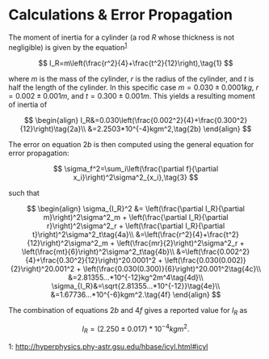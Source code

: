 # Calculations & Error Propagation

The moment of inertia for a cylinder (a rod $R$ whose thickness is not negligible) is given by the equation<sup>[1](#n1)</sup>

$$
I_R=m\left(\frac{r^2}{4}+\frac{t^2}{12}\right),\tag{1}
$$

where $m$ is the mass of the cylinder, $r$ is the radius of the cylinder, and $t$ is half the length of the cylinder. In this specific case $m=0.030\pm0.0001kg$, $r=0.002\pm0.001m$, and $t=0.300\pm0.001m$. This yields a resulting moment of inertia of

$$
\begin{align}
I_R&=0.030\left(\frac{0.002^2}{4}+\frac{0.300^2}{12}\right)\tag{2a}\\
&=2.2503*10^{-4}kgm^2,\tag{2b}
\end{align}
$$

The error on equation $2b$ is then computed using the general equation for error propagation:

$$
\sigma_f^2=\sum_i\left(\frac{\partial f}{\partial x_i}\right)^2\sigma^2_{x_i},\tag{3}
$$

such that

$$
\begin{align}
\sigma_{I_R}^2 &= \left(\frac{\partial I_R}{\partial m}\right)^2\sigma^2_m + \left(\frac{\partial I_R}{\partial r}\right)^2\sigma^2_r + \left(\frac{\partial I_R}{\partial t}\right)^2\sigma^2_t\tag{4a}\\
&=\left(\frac{r^2}{4}+\frac{t^2}{12}\right)^2\sigma^2_m + \left(\frac{mr}{2}\right)^2\sigma^2_r + \left(\frac{mt}{6}\right)^2\sigma^2_t\tag{4b}\\
&=\left(\frac{0.002^2}{4}+\frac{0.30^2}{12}\right)^20.0001^2 + \left(\frac{0.030(0.002)}{2}\right)^20.001^2 + \left(\frac{0.030(0.300)}{6}\right)^20.001^2\tag{4c}\\
&=2.81355...*10^{-12}kg^2m^4\tag{4d}\\
\sigma_{I_R}&=\sqrt{2.81355...*10^{-12}}\tag{4e}\\
&=1.67736...*10^{-6}kgm^2.\tag{4f}
\end{align}
$$

The combination of equations $2b$ and $4f$ gives a reported value for $I_R$ as

$$
I_R=(2.250\pm0.017)*10^{-4}kgm^2.\tag{5}
$$

<a name="n1">1</a>: http://hyperphysics.phy-astr.gsu.edu/hbase/icyl.html#icyl